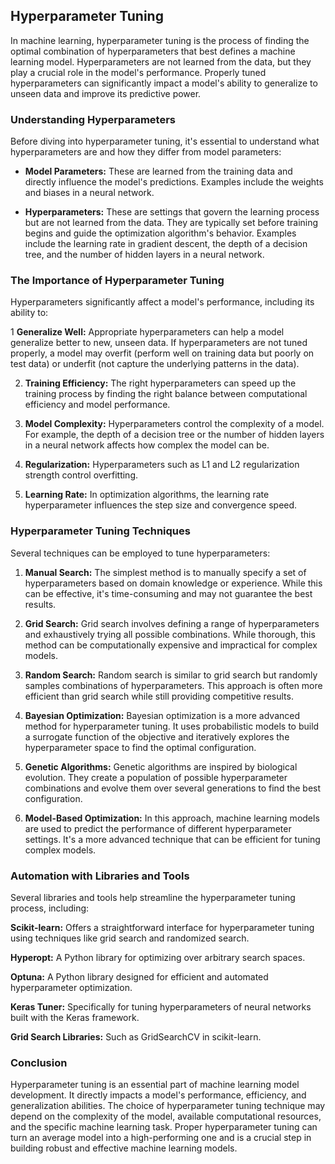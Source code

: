 ## Hyperparameter Tuning
In machine learning, hyperparameter tuning is the process of finding the optimal combination of hyperparameters that best defines a machine learning model. Hyperparameters are not learned from the data, but they play a crucial role in the model's performance. Properly tuned hyperparameters can significantly impact a model's ability to generalize to unseen data and improve its predictive power.

### Understanding Hyperparameters
Before diving into hyperparameter tuning, it's essential to understand what hyperparameters are and how they differ from model parameters:

- **Model Parameters:** These are learned from the training data and directly influence the model's predictions. Examples include the weights and biases in a neural network.

- **Hyperparameters:** These are settings that govern the learning process but are not learned from the data. They are typically set before training begins and guide the optimization algorithm's behavior. Examples include the learning rate in gradient descent, the depth of a decision tree, and the number of hidden layers in a neural network.

### The Importance of Hyperparameter Tuning
Hyperparameters significantly affect a model's performance, including its ability to:

1 **Generalize Well:** Appropriate hyperparameters can help a model generalize better to new, unseen data. If hyperparameters are not tuned properly, a model may overfit (perform well on training data but poorly on test data) or underfit (not capture the underlying patterns in the data).

2. **Training Efficiency:** The right hyperparameters can speed up the training process by finding the right balance between computational efficiency and model performance.

3. **Model Complexity:** Hyperparameters control the complexity of a model. For example, the depth of a decision tree or the number of hidden layers in a neural network affects how complex the model can be.

4. **Regularization:** Hyperparameters such as L1 and L2 regularization strength control overfitting.

5. **Learning Rate:** In optimization algorithms, the learning rate hyperparameter influences the step size and convergence speed.

### Hyperparameter Tuning Techniques
Several techniques can be employed to tune hyperparameters:

1. **Manual Search:** The simplest method is to manually specify a set of hyperparameters based on domain knowledge or experience. While this can be effective, it's time-consuming and may not guarantee the best results.

2. **Grid Search:** Grid search involves defining a range of hyperparameters and exhaustively trying all possible combinations. While thorough, this method can be computationally expensive and impractical for complex models.

3. **Random Search:** Random search is similar to grid search but randomly samples combinations of hyperparameters. This approach is often more efficient than grid search while still providing competitive results.

4. **Bayesian Optimization:** Bayesian optimization is a more advanced method for hyperparameter tuning. It uses probabilistic models to build a surrogate function of the objective and iteratively explores the hyperparameter space to find the optimal configuration.

5. **Genetic Algorithms:** Genetic algorithms are inspired by biological evolution. They create a population of possible hyperparameter combinations and evolve them over several generations to find the best configuration.

6. **Model-Based Optimization:** In this approach, machine learning models are used to predict the performance of different hyperparameter settings. It's a more advanced technique that can be efficient for tuning complex models.

### Automation with Libraries and Tools
Several libraries and tools help streamline the hyperparameter tuning process, including:

**Scikit-learn:** Offers a straightforward interface for hyperparameter tuning using techniques like grid search and randomized search.

**Hyperopt:** A Python library for optimizing over arbitrary search spaces.

**Optuna:** A Python library designed for efficient and automated hyperparameter optimization.

**Keras Tuner:** Specifically for tuning hyperparameters of neural networks built with the Keras framework.

**Grid Search Libraries:** Such as GridSearchCV in scikit-learn.

### Conclusion
Hyperparameter tuning is an essential part of machine learning model development. It directly impacts a model's performance, efficiency, and generalization abilities. The choice of hyperparameter tuning technique may depend on the complexity of the model, available computational resources, and the specific machine learning task. Proper hyperparameter tuning can turn an average model into a high-performing one and is a crucial step in building robust and effective machine learning models.